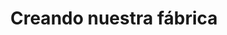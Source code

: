 ---
title: Creando nuestra fábrica
project: El Obligatorio Blog
summary: Crearemos una fábrica de contenidos que nos ayudará a la hora de hacer pruebas contra nuestra aplicación.
hidden: false
---